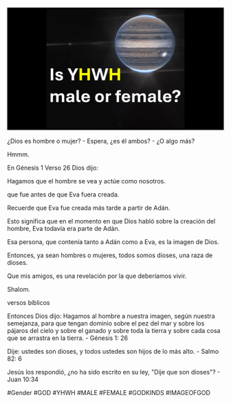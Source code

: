 ![Video cover image](../cover.jpg)

¿Dios es hombre o mujer? - Espera, ¿es él ambos? - ¿O algo más?

Hmmm.

En Génesis 1 Verso 26 Dios dijo:

Hagamos que el hombre se vea y actúe como nosotros.

que fue antes de que Eva fuera creada.

Recuerde que Eva fue creada más tarde a partir de Adán.

Esto significa que en el momento en que Dios habló sobre la creación del hombre, Eva todavía era parte de Adán.

Esa persona, que contenía tanto a Adán como a Eva, es la imagen de Dios.

Entonces, ya sean hombres o mujeres, todos somos dioses, una raza de dioses.

Que mis amigos, es una revelación por la que deberíamos vivir.

Shalom.

versos bíblicos

Entonces Dios dijo: Hagamos al hombre a nuestra imagen, según nuestra semejanza, para que tengan dominio sobre el pez del mar y sobre los pájaros del cielo y sobre el ganado y sobre toda la tierra y sobre cada cosa que se arrastra en la tierra. - Génesis 1: 26

Dije: ustedes son dioses, y todos ustedes son hijos de lo más alto. - Salmo 82: 6

Jesús los respondió, ¿no ha sido escrito en su ley, "Dije que son dioses"? - Juan 10:34

#Gender #GOD #YHWH #MALE #FEMALE #GODKINDS #IMAGEOFGOD